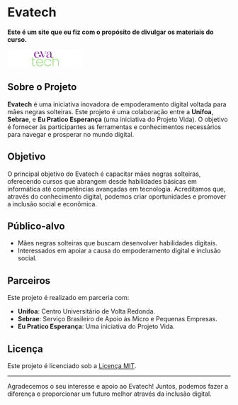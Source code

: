# Evatech
**Este é um site que eu fiz com o propósito de divulgar os materiais do curso.**

![Evatech Logo](public\assets\images\logo.png)

## Sobre o Projeto

**Evatech** é uma iniciativa inovadora de empoderamento digital voltada para mães negras solteiras. Este projeto é uma colaboração entre a **Unifoa**, **Sebrae**, e **Eu Pratico Esperança** (uma iniciativa do Projeto Vida). O objetivo é fornecer às participantes as ferramentas e conhecimentos necessários para navegar e prosperar no mundo digital.

## Objetivo

O principal objetivo do Evatech é capacitar mães negras solteiras, oferecendo cursos que abrangem desde habilidades básicas em informática até competências avançadas em tecnologia. Acreditamos que, através do conhecimento digital, podemos criar oportunidades e promover a inclusão social e econômica.

## Público-alvo

- Mães negras solteiras que buscam desenvolver habilidades digitais.
- Interessados em apoiar a causa do empoderamento digital e inclusão social.

## Parceiros

Este projeto é realizado em parceria com:

- **Unifoa**: Centro Universitário de Volta Redonda.
- **Sebrae**: Serviço Brasileiro de Apoio às Micro e Pequenas Empresas.
- **Eu Pratico Esperança**: Uma iniciativa do Projeto Vida.


## Licença

Este projeto é licenciado sob a [Licença MIT](LICENSE).

---

Agradecemos o seu interesse e apoio ao Evatech! Juntos, podemos fazer a diferença e proporcionar um futuro melhor através da inclusão digital.
